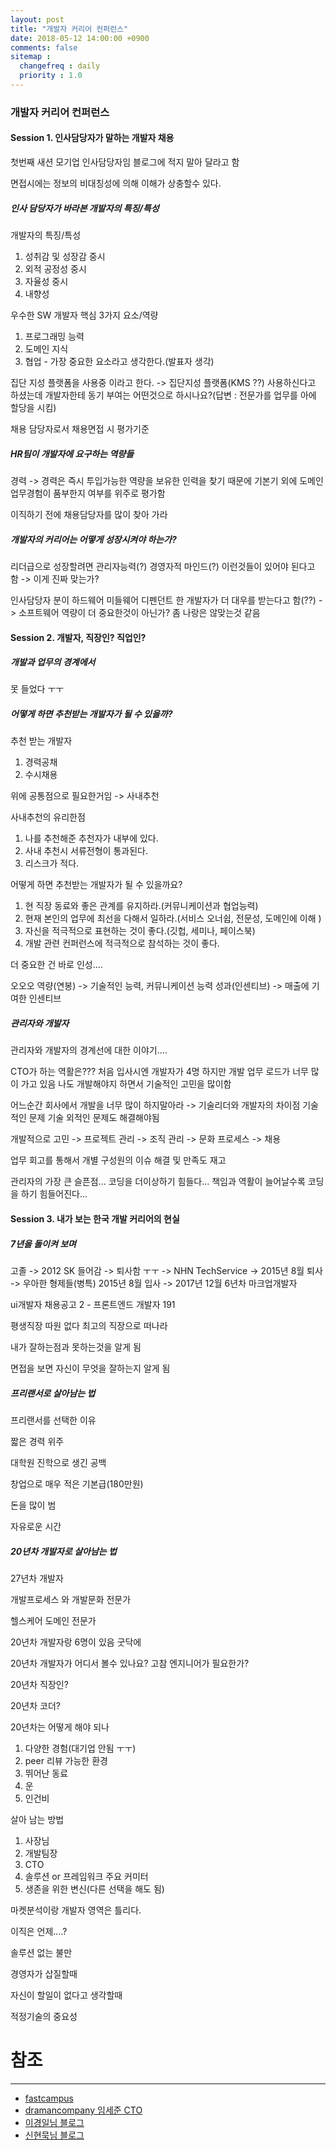 ```yaml
---
layout: post
title: "개발자 커리어 컨퍼런스"
date: 2018-05-12 14:00:00 +0900
comments: false
sitemap :
  changefreq : daily
  priority : 1.0
---
```


### 개발자 커리어 컨퍼런스

#### Session 1. 인사담당자가 말하는 개발자 채용

첫번째 새션 모기업 인사담당자임 블로그에 적지 말아 달라고 함

면접시에는 정보의 비대칭성에 의해 이해가 상충할수 있다.

##### 인사 담당자가 바라본 개발자의 특징/특성

개발자의 특징/특성
1. 성취감 및 성장감 중시
2. 외적 공정성 중시
3. 자율성 중시 
4. 내향성

우수한 SW 개발자 핵심 3가지 요소/역량
1. 프로그래밍 능력
2. 도메인 지식
3. 협업 - 가장 중요한 요소라고 생각한다.(발표자 생각)


집단 지성 플랫폼을 사용중 이라고 한다. -> 집단지성 플랫폼(KMS ??) 사용하신다고 하셨는데 개발자한테 동기 부여는 어떤것으로 하시나요?(답변 : 전문가를 업무를 아에 할당을 시킴)

채용 담당자로서 채용면접 시 평가기준

##### HR팀이 개발자에 요구하는 역량들

경력 -> 경력은 즉시 투입가능한 역량을 보유한 인력을 찾기 때문에 기본기 외에 도메인 업무경험이 품부한지 여부를 위주로 평가함

이직하기 전에 채용담당자를 많이 찾아 가라


##### 개발자의 커리어는 어떻게 성장시켜야 하는가?

리더급으로 성장할려면 관리자능력(?) 경영자적 마인드(?) 이런것들이 있어야 된다고 함 -> 이게 진짜 맞는가?

인사담당자 분이 하드웨어 미들웨어 디펜던트 한 개발자가 더 대우를 받는다고 함(??) -> 소프트웨어 역량이 더 중요한것이 아닌가? 좀 나랑은 않맞는것 같음

#### Session 2. 개발자, 직장인? 직업인?
##### 개발과 업무의 경계에서

못 들었다 ㅜㅜ 

##### 어떻게 하면 추천받는 개발자가 될 수 있을까?

추천 받는 개발자
1. 경력공채
2. 수시채용

위에 공통점으로 필요한거임 -> 사내추천

사내추천의 유리한점
1. 나를 추천해준 추천자가 내부에 있다.
2. 사내 추천시 서류전형이 통과된다.
3. 리스크가 적다.

어떻게 하면 추천받는 개발자가 될 수 있을까요?

1. 현 직장 동료와 좋은 관계를 유지하라.(커뮤니케이션과 협업능력)
2. 현재 본인의 업무에 최선을 다해서 일하라.(서비스 오너쉽, 전문성, 도메인에 이해 )
3. 자신을 적극적으로 표현하는 것이 좋다.(깃헙, 세미나, 페이스북)
4. 개발 관련 컨퍼런스에 적극적으로 참석하는 것이 좋다.

더 중요한 건 바로 인성....

오오오 역량(연봉) -> 기술적인 능력, 커뮤니케이션 능력 성과(인센티브) -> 매출에 기여한 인센티브

##### 관리자와 개발자

관리자와 개발자의 경계선에 대한 이야기....

CTO가 하는 역활은??? 처음 입사시엔 개발자가 4명 하지만 개발 업무 로드가 너무 많이 가고 있음 나도 개발해야지 하면서 기술적인 고민을 많이함

어느순간 회사에서 개발을 너무 많이 하지말아라 -> 기술리더와 개발자의 차이점 기술적인 문제 기술 외적인 문제도 해결해야됨
 
개발적으로 고민 -> 프로젝트 관리 -> 조직 관리 -> 문화 프로세스 -> 채용

업무 회고를 통해서 개별 구성원의 이슈 해결 및 만족도 재고

관리자의 가장 큰 슬픈점... 코딩을 더이상하기 힘들다... 책임과 역활이 늘어날수록 코딩을 하기 힘들어진다...


#### Session 3. 내가 보는 한국 개발 커리어의 현실

##### 7년을 돌이켜 보며

고졸 -> 2012 SK 들어감 -> 퇴사함 ㅜㅜ -> NHN TechService -> 2015년 8월 퇴사 -> 우아한 형제들(병특) 2015년 8월 입사 -> 2017년 12월 6년차 마크업개발자 

ui개발자 채용공고 2 - 프론트엔드 개발자 191

평생직장 따원 없다 최고의 직장으로 떠나라

내가 잘하는점과 못하는것을 알게 됨

면접을 보면 자신이 무엇을 잘하는지 알게 됨

##### 프리랜서로 살아남는 법

프리랜서를 선택한 이유 

짧은 경력 위주

대학원 진학으로 생긴 공백

창업으로 매우 적은 기본급(180만원)
 
돈을 많이 범
 
자유로운 시간

##### 20년차 개발자로 살아남는 법

27년차 개발자 

개발프로세스 와 개발문화 전문가

헬스케어 도메인 전문가

20년차 개발자랑 6명이 있음 굿닥에

20년차 개발자가 어디서 볼수 있나요? 고참 엔지니어가 필요한가?

20년차 직장인?

20년차 코더?

20년차는 어떻게 해야 되나
1. 다양한 경험(대기업 안됨 ㅜㅜ)
2. peer 리뷰 가능한 환경
3. 뛰어난 동료
4. 운
5. 인건비

살아 남는 방법
1. 사장님
2. 개발팀장
3. CTO
4. 솔루션 or 프레임워크 주요 커미터
5. 생존을 위한 변신(다른 선택을 해도 됨)


마켓분석이랑 개발자 영역은 틀리다.

이직은 언제....?

솔루션 없는 불만

경영자가 삽질할때

자신이 할일이 없다고 생각할때

적정기술의 중요성


# 참조 
-----
* [fastcampus](http://www.fastcampus.co.kr/dev_seminar_career/?utm_source=page&utm_medium=banner&utm_campaign=dev_seminar_career&utm_content=organic_content_180502)
* [dramancompany 임세준 CTO](http://dramancompany.com/)
* [이경일님 블로그](http://blog.leekyoungil.com/)
* [신현묵님 블로그](https://brunch.co.kr/@supims)


